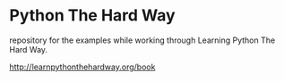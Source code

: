 Python
The
Hard
Way
====

repository for the examples while working through Learning Python The Hard Way. 

http://learnpythonthehardway.org/book
